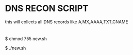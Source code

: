 # DNS RECON SCRIPT

this  will collects all DNS records like A,MX,AAAA,TXT,CNAME

# 
$ chmod 755 new.sh


$ ./new.sh
